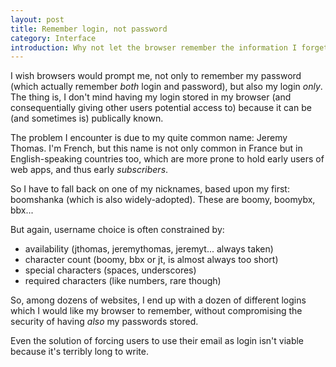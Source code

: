```yaml
---
layout: post
title: Remember login, not password
category: Interface
introduction: Why not let the browser remember the information I forget the most, and prevent him from creating a security issue?
---
```


I wish browsers would prompt me, not only to remember my password (which actually remember *both* login and password), but also my login *only*. The thing is, I don't mind having my login stored in my browser (and consequentially giving other users potential access to) because it can be (and sometimes is) publically known.

The problem I encounter is due to my quite common name: Jeremy Thomas. I'm French, but this name is not only common in France but in English-speaking countries too, which are more prone to hold early users of web apps, and thus early *subscribers*.

So I have to fall back on one of my nicknames, based upon my first: boomshanka (which is also widely-adopted). These are boomy, boomybx, bbx...

But again, username choice is often constrained by:

* availability (jthomas, jeremythomas, jeremyt... always taken)
* character count (boomy, bbx or jt, is almost always too short)
* special characters (spaces, underscores)
* required characters (like numbers, rare though)

So, among dozens of websites, I end up with a dozen of different logins which I would like my browser to remember, without compromising the security of having *also* my passwords stored.

Even the solution of forcing users to use their email as login isn't viable because it's terribly long to write. 